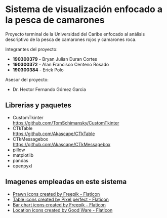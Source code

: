 # Sistema de visualización enfocado a la pesca de camarones
Proyecto terminal de la Universidad del Caribe enfocado al análisis descriptivo de la pesca de camarones rojos y camarones roca.

Integrantes del proyecto:
* **190300379** - Bryan Julian Duran Cortes
* **190300372** - Alan Francisco Centeno Rosado
* **190300384** - Erick Polo

Asesor del proyecto:
* Dr. Hector Fernando Gómez Garcia

## Librerias y paquetes
* CustomTkinter<br>
https://github.com/TomSchimansky/CustomTkinter
* CTkTable<br>
https://github.com/Akascape/CTkTable
* CTkMessagebox<br>
https://github.com/Akascape/CTkMessagebox
* pillow
* matplotlib
* pandas
* openpyxl

## Imagenes empleadas en este sistema
* <a href="https://www.flaticon.com/free-icons/prawn" title="Prawn icons">Prawn icons created by Freepik - Flaticon</a>
* <a href="https://www.flaticon.com/free-icons/table" title="table icons">Table icons created by Pixel perfect - Flaticon</a>
* <a href="https://www.flaticon.com/free-icons/bar-chart" title="bar chart icons">Bar chart icons created by Freepik - Flaticon</a>
* <a href="https://www.flaticon.com/free-icons/location" title="location icons">Location icons created by Good Ware - Flaticon</a>